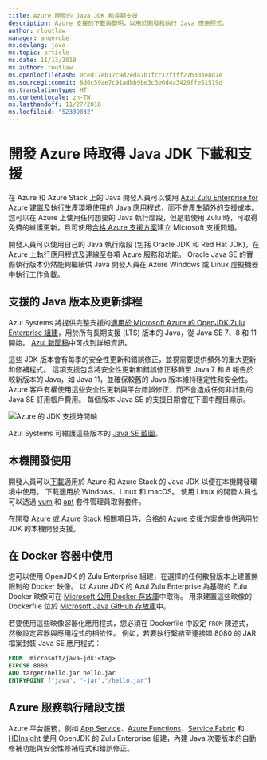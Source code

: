 ```yaml
---
title: Azure 開發的 Java JDK 和長期支援
description: Azure 支援的下載與聲明，以用於開發和執行 Java 應用程式。
author: rloutlaw
manager: angerobe
ms.devlang: java
ms.topic: article
ms.date: 11/13/2018
ms.author: routlaw
ms.openlocfilehash: 0ced17eb17c9d2eda7b1fcc12ffff27b303e8d7e
ms.sourcegitcommit: 8d0c59ae7c91adbb9be3c3e6d4a3429ffe51519d
ms.translationtype: HT
ms.contentlocale: zh-TW
ms.lasthandoff: 11/27/2018
ms.locfileid: "52339032"
---
```

# <a name="get-java-jdk-downloads-and-support-when-developing-for-azure"></a>開發 Azure 時取得 Java JDK 下載和支援

在 Azure 和 Azure Stack 上的 Java 開發人員可以使用 [Azul Zulu Enterprise for Azure](https://www.azul.com/downloads/azure-only/zulu/) 建置及執行生產環境使用的 Java 應用程式，而不會產生額外的支援成本。 您可以在 Azure 上使用任何想要的 Java 執行階段，但是若使用 Zulu 時，可取得免費的維護更新，且可使用[合格 Azure 支援方案](https://azure.microsoft.com/support/plans/)建立 Microsoft 支援問題。

開發人員可以使用自己的 Java 執行階段 (包括 Oracle JDK 和 Red Hat JDK)，在 Azure 上執行應用程式及連線至各項 Azure 服務和功能。 Oracle Java SE 的實際執行版本仍然能夠繼續供 Java 開發人員在 Azure Windows 或 Linux 虛擬機器中執行工作負載。

## <a name="supported-java-versions-and-update-schedule"></a>支援的 Java 版本及更新排程

Azul Systems 將提供完整支援的[適用於 Microsoft Azure 的 OpenJDK Zulu Enterprise 組建](https://www.azul.com/downloads/azure-only/zulu/)，用於所有長期支援 (LTS) 版本的 Java，從 Java SE 7、8 和 11 開始。 [Azul 新聞稿](https://www.azul.com/press_release/free-java-production-support-for-microsoft-azure-azure-stack)中可找到詳細資訊。


這些 JDK 版本會有每季的安全性更新和錯誤修正，並視需要提供頻外的重大更新和修補程式。  這項支援包含將安全性更新和錯誤修正移轉至 Java 7 和 8 報告於較新版本的 Java，如 Java 11，並確保較舊的 Java 版本維持穩定性和安全性。  Azure 客戶有權使用這些安全性更新與平台錯誤修正，而不會造成任何非計劃的 Java SE 訂用帳戶費用。 每個版本 Java SE 的支援日期會在下圖中醒目顯示。

![Azure 的 JDK 支援時間軸](media/azure-jdk-support.png)

Azul Systems 可維護這些版本的 [Java SE 藍圖](https://www.azul.com/products/azul_support_roadmap/)。

## <a name="use-for-local-development"></a>本機開發使用 

開發人員可以[下載](https://www.azul.com/downloads/azure-only/zulu/)適用於 Azure 和 Azure Stack 的 Java JDK 以便在本機開發環境中使用。 下載適用於 Windows、Linux 和 macOS。 使用 Linux 的開發人員也可以透過 [yum](https://www.azul.com/downloads/azure-only/zulu/#yum-repo) 和 [apt](https://www.azul.com/downloads/azure-only/zulu/#apt-repo) 套件管理員取得套件。

在開發 Azure 或 Azure Stack 相關項目時，[合格的 Azure 支援方案](https://azure.microsoft.com/support/plans/)會提供適用於 JDK 的本機開發支援。

## <a name="use-in-docker-containers"></a>在 Docker 容器中使用

您可以使用 OpenJDK 的 Zulu Enterprise 組建，在選擇的任何散發版本上建置無限制的 Docker 映像。 以 Azure JDK 的 Azul Zulu Enterprise 為基礎的 Zulu Docker 映像可在 [Microsoft 公用 Docker 存放庫](https://hub.docker.com/r/microsoft/java-jdk/)中取得。 用來建置這些映像的 Dockerfile 位於 [Microsoft Java GitHub 存放庫](https://github.com/Microsoft/java/tree/master/docker)中。

若要使用這些映像容器化應用程式，您必須在 Dockerfile 中設定 `FROM` 陳述式，然後設定容器與應用程式的相依性。 例如，若要執行繫結至連接埠 8080 的 JAR 檔案封裝 Java SE 應用程式：

```Dockerfile
FROM  microsoft/java-jdk:<tag>
EXPOSE 8080
ADD target/hello.jar hello.jar
ENTRYPOINT ["java", "-jar","/hello.jar"]
```

## <a name="azure-service-runtime-support"></a>Azure 服務執行階段支援

Azure 平台服務，例如 [App Service](/azure/app-service/containers/)、[Azure Functions](/azure/azure-functions/functions-create-first-java-maven)、[Service Fabric](/azure/service-fabric/) 和 [HDInsight](/azure/hdinsight/) 使用 OpenJDK 的 Zulu Enterprise 組建，內建 Java 次要版本的自動修補功能與安全性修補程式和錯誤修正。
